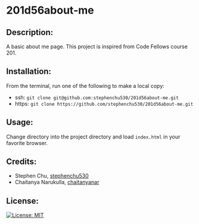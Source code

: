 # 201d56about-me

## Description:
A basic about me page. This project is inspired from Code Fellows course 201.

## Installation:
From the terminal, run one of the following to make a local copy:
* ssh: `git clone git@github.com:stephenchu530/201d56about-me.git`
* https: `git clone https://github.com/stephenchu530/201d56about-me.git`

## Usage:
Change directory into the project directory and load `index.html` in your favorite browser.

## Credits:
* Stephen Chu, [stephenchu530](https://github.com/stephenchu530)
* Chaitanya Narukulla, [chaitanyanar](https://github.com/chaitanyanarukulla)

## License:
[![License: MIT](https://img.shields.io/badge/License-MIT-yellow.svg)](https://github.com/stephenchu530/201d56about-me/blob/master/LICENSE)
